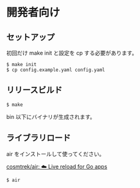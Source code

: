 # 開発者向け

## セットアップ

初回だけ make init と設定を cp する必要があります。

```console
$ make init
$ cp config.example.yaml config.yaml
```

## リリースビルド

```console
$ make
```

bin 以下にバイナリが生成されます。

## ライブラリロード

air をインストールして使ってください。

[cosmtrek/air: ☁️ Live reload for Go apps](https://github.com/cosmtrek/air)

```console
$ air
```

